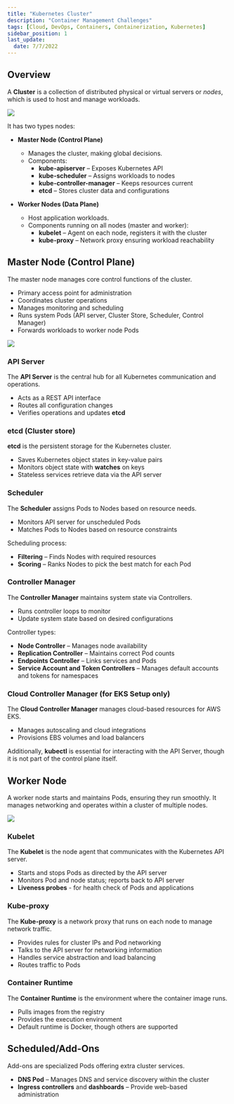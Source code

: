 ```yaml
---
title: "Kubernetes Cluster"
description: "Container Management Challenges"
tags: [Cloud, DevOps, Containers, Containerization, Kubernetes]
sidebar_position: 1
last_update:
  date: 7/7/2022
---
```




## Overview

A **Cluster** is a collection of distributed physical or virtual servers or *nodes*, which is used to host and manage workloads.

<div class='img-center'>

![](/img/docs/k8sclustercomponentsbigpicture2.png)

</div>

It has two types nodes:

- **Master Node (Control Plane)**
  - Manages the cluster, making global decisions.
  - Components:
    - **kube-apiserver** – Exposes Kubernetes API
    - **kube-scheduler** – Assigns workloads to nodes
    - **kube-controller-manager** – Keeps resources current
    - **etcd** – Stores cluster data and configurations

- **Worker Nodes (Data Plane)**
  - Host application workloads.
  - Components running on all nodes (master and worker):
    - **kubelet** – Agent on each node, registers it with the cluster
    - **kube-proxy** – Network proxy ensuring workload reachability


## Master Node (Control Plane) 

The master node manages core control functions of the cluster.

- Primary access point for administration
- Coordinates cluster operations
- Manages monitoring and scheduling
- Runs system Pods (API server, Cluster Store, Scheduler, Control Manager)
- Forwards workloads to worker node Pods

<div class='img-center'>

![](/img/docs/controlplanecomponents.png)

</div>


### API Server

The **API Server** is the central hub for all Kubernetes communication and operations.

- Acts as a REST API interface
- Routes all configuration changes
- Verifies operations and updates **etcd**

### etcd (Cluster store)

**etcd** is the persistent storage for the Kubernetes cluster.

- Saves Kubernetes object states in key-value pairs
- Monitors object state with **watches** on keys
- Stateless services retrieve data via the API server

### Scheduler

The **Scheduler** assigns Pods to Nodes based on resource needs.

- Monitors API server for unscheduled Pods
- Matches Pods to Nodes based on resource constraints

Scheduling process:

- **Filtering** – Finds Nodes with required resources
- **Scoring** – Ranks Nodes to pick the best match for each Pod

### Controller Manager

The **Controller Manager** maintains system state via Controllers.

- Runs controller loops to monitor
- Update system state based on desired configurations

Controller types:

- **Node Controller** – Manages node availability
- **Replication Controller** – Maintains correct Pod counts
- **Endpoints Controller** – Links services and Pods
- **Service Account and Token Controllers** – Manages default accounts and tokens for namespaces

### Cloud Controller Manager (for EKS Setup only)

The **Cloud Controller Manager** manages cloud-based resources for AWS EKS.

- Manages autoscaling and cloud integrations
- Provisions EBS volumes and load balancers

Additionally, **kubectl** is essential for interacting with the API Server, though it is not part of the control plane itself.

## Worker Node  

A worker node starts and maintains Pods, ensuring they run smoothly. It manages networking and operates within a cluster of multiple nodes.

<div class='img-center'>

![](/img/docs/k8snode.png)

</div>

### Kubelet

The **Kubelet** is the node agent that communicates with the Kubernetes API server.

- Starts and stops Pods as directed by the API server
- Monitors Pod and node status; reports back to API server
- **Liveness probes** - for health check of Pods and applications

### Kube-proxy

The **Kube-proxy** is a network proxy that runs on each node to manage network traffic.

- Provides rules for cluster IPs and Pod networking
- Talks to the API server for networking information
- Handles service abstraction and load balancing
- Routes traffic to Pods


### Container Runtime

The **Container Runtime** is the environment where the container image runs.

- Pulls images from the registry 
- Provides the execution environment
- Default runtime is Docker, though others are supported

## Scheduled/Add-Ons

Add-ons are specialized Pods offering extra cluster services.

- **DNS Pod** – Manages DNS and service discovery within the cluster
- **Ingress controllers** and **dashboards** – Provide web-based administration


 

